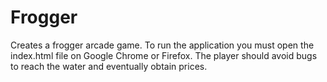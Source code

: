 Frogger
=======

Creates a frogger arcade game. To run the application you must open the index.html file on Google Chrome or Firefox.
The player should avoid bugs to reach the water and eventually obtain prices.
